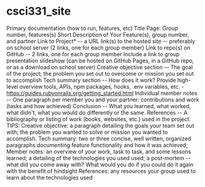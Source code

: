 # csci331_site
Primary documentation (how to run, features, etc)
Title Page: Group number, features(s)
Short Description of Your Feature(s), group number, and partner
Link to Project* -- a URL link(s) to the hosted site -- preferably on school server (2 links, one for each group member)
Link to repo(s) on GitHub -- 2 links, one for each group member
Include a link to group presentation slideshow (can be hosted on GitHub Pages, in a GitHub repo, or as a download on school server)
Creative objective section -- The goal of the project; the problem you set out to overcome or mission you set out to accomplish
Tech summary section -- How does it work? Provide high-level overview tools, APIs, npm packages, hooks, .env variables, etc.
    - https://guides.rubyonrails.org/getting_started.html
Individual member notes -- One paragraph per member you and your partner: contributions and work (tasks and how achieved)
Conclusion -- What you learned, what worked, what didn't, what you would do differently or the same.
References -- A bibliography or listing of work (books, websites, etc.) used in the project.
TIPS: 
Creative objective: a paragraph detailing the goals your team set out with; the problem you wanted to solve or mission you wanted to accomplish.
Tech summary: two or three concise, well written, organized paragraphs documenting feature functionality and how it was achieved;
Member notes: an overview of your work, task to task, and some lessons learned; a detailing of the technologies you used used; a post-mortem -- what did you come away with? What would you do if you could do it again with the benefit of hindsight
References: any resources your group used to learn about the technologies used

